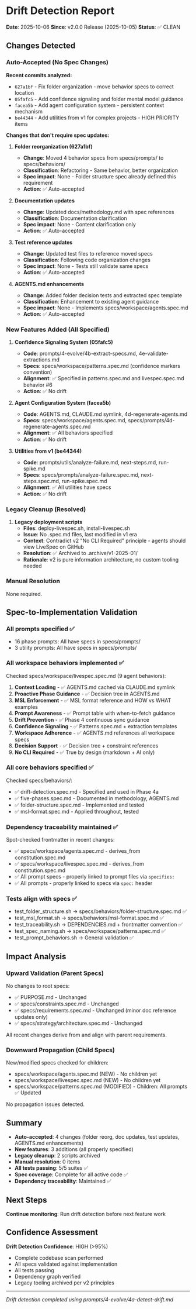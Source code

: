 # Drift Detection Report

**Date**: 2025-10-06
**Since**: v2.0.0 Release (2025-10-05)
**Status**: ✅ CLEAN

## Changes Detected

### Auto-Accepted (No Spec Changes)

**Recent commits analyzed:**
- `627a1bf` - Fix folder organization - move behavior specs to correct location
- `05fafc5` - Add confidence signaling and folder mental model guidance
- `facea5b` - Add agent configuration system - persistent context mechanism
- `be44344` - Add utilities from v1 for complex projects - HIGH PRIORITY items

**Changes that don't require spec updates:**

1. **Folder reorganization (627a1bf)**
   - **Change**: Moved 4 behavior specs from specs/prompts/ to specs/behaviors/
   - **Classification**: Refactoring - Same behavior, better organization
   - **Spec impact**: None - Folder structure spec already defined this requirement
   - **Action**: ✅ Auto-accepted

2. **Documentation updates**
   - **Change**: Updated docs/methodology.md with spec references
   - **Classification**: Documentation clarification
   - **Spec impact**: None - Content clarification only
   - **Action**: ✅ Auto-accepted

3. **Test reference updates**
   - **Change**: Updated test files to reference moved specs
   - **Classification**: Following code organization changes
   - **Spec impact**: None - Tests still validate same specs
   - **Action**: ✅ Auto-accepted

4. **AGENTS.md enhancements**
   - **Change**: Added folder decision tests and extracted spec template
   - **Classification**: Enhancement to existing agent guidance
   - **Spec impact**: None - Implements specs/workspace/agents.spec.md
   - **Action**: ✅ Auto-accepted

### New Features Added (All Specified)

1. **Confidence Signaling System (05fafc5)**
   - **Code**: prompts/4-evolve/4b-extract-specs.md, 4e-validate-extractions.md
   - **Specs**: specs/workspace/patterns.spec.md (confidence markers convention)
   - **Alignment**: ✅ Specified in patterns.spec.md and livespec.spec.md behavior #6
   - **Action**: ✅ No drift

2. **Agent Configuration System (facea5b)**
   - **Code**: AGENTS.md, CLAUDE.md symlink, 4d-regenerate-agents.md
   - **Specs**: specs/workspace/agents.spec.md, specs/prompts/4d-regenerate-agents.spec.md
   - **Alignment**: ✅ All behaviors specified
   - **Action**: ✅ No drift

3. **Utilities from v1 (be44344)**
   - **Code**: prompts/utils/analyze-failure.md, next-steps.md, run-spike.md
   - **Specs**: specs/prompts/analyze-failure.spec.md, next-steps.spec.md, run-spike.spec.md
   - **Alignment**: ✅ All utilities have specs
   - **Action**: ✅ No drift

### Legacy Cleanup (Resolved)

1. **Legacy deployment scripts**
   - **Files**: deploy-livespec.sh, install-livespec.sh
   - **Issue**: No .spec.md files, last modified in v1 era
   - **Context**: Contradict v2 "No CLI Required" principle - agents should view LiveSpec on GitHub
   - **Resolution**: ✅ Archived to .archive/v1-2025-01/
   - **Rationale**: v2 is pure information architecture, no custom tooling needed

### Manual Resolution

None required.

## Spec-to-Implementation Validation

### All prompts specified ✅
- 16 phase prompts: All have specs in specs/prompts/
- 3 utility prompts: All have specs in specs/prompts/

### All workspace behaviors implemented ✅

Checked specs/workspace/livespec.spec.md (9 agent behaviors):
1. **Context Loading** - ✅ AGENTS.md cached via CLAUDE.md symlink
2. **Proactive Phase Guidance** - ✅ Decision tree in AGENTS.md
3. **MSL Enforcement** - ✅ MSL format reference and HOW vs WHAT examples
4. **Prompt Awareness** - ✅ Prompt table with when-to-fetch guidance
5. **Drift Prevention** - ✅ Phase 4 continuous sync guidance
6. **Confidence Signaling** - ✅ Patterns.spec.md + extraction templates
7. **Workspace Adherence** - ✅ AGENTS.md references all workspace specs
8. **Decision Support** - ✅ Decision tree + constraint references
9. **No CLI Required** - ✅ True by design (markdown + AI only)

### All core behaviors specified ✅

Checked specs/behaviors/:
- ✅ drift-detection.spec.md - Specified and used in Phase 4a
- ✅ five-phases.spec.md - Documented in methodology, AGENTS.md
- ✅ folder-structure.spec.md - Implemented and tested
- ✅ msl-format.spec.md - Applied throughout, tested

### Dependency traceability maintained ✅

Spot-checked frontmatter in recent changes:
- ✅ specs/workspace/agents.spec.md - derives_from constitution.spec.md
- ✅ specs/workspace/livespec.spec.md - derives_from constitution.spec.md
- ✅ All prompt specs - properly linked to prompt files via `specifies:`
- ✅ All prompts - properly linked to specs via `spec:` header

### Tests align with specs ✅

- test_folder_structure.sh → specs/behaviors/folder-structure.spec.md ✅
- test_msl_format.sh → specs/behaviors/msl-format.spec.md ✅
- test_traceability.sh → DEPENDENCIES.md + frontmatter convention ✅
- test_spec_naming.sh → specs/workspace/patterns.spec.md ✅
- test_prompt_behaviors.sh → General validation ✅

## Impact Analysis

### Upward Validation (Parent Specs)

No changes to root specs:
- ✅ PURPOSE.md - Unchanged
- ✅ specs/constraints.spec.md - Unchanged
- ✅ specs/requirements.spec.md - Unchanged (minor doc reference updates only)
- ✅ specs/strategy/architecture.spec.md - Unchanged

All recent changes derive from and align with parent requirements.

### Downward Propagation (Child Specs)

New/modified specs checked for children:
- specs/workspace/agents.spec.md (NEW) - No children yet
- specs/workspace/livespec.spec.md (NEW) - No children yet
- specs/workspace/patterns.spec.md (MODIFIED) - Children: All prompts ✅ Updated

No propagation issues detected.

## Summary

- **Auto-accepted**: 4 changes (folder reorg, doc updates, test updates, AGENTS.md enhancements)
- **New features**: 3 additions (all properly specified)
- **Legacy cleanup**: 2 scripts archived
- **Manual resolution**: 0 items
- **All tests passing**: 5/5 suites ✅
- **Spec coverage**: Complete for all active code ✅
- **Dependency traceability**: Maintained ✅

## Next Steps

**Continue monitoring**: Run drift detection before next feature work

## Confidence Assessment

**Drift Detection Confidence**: HIGH (>95%)
- Complete codebase scan performed
- All specs validated against implementation
- All tests passing
- Dependency graph verified
- Legacy tooling archived per v2 principles

---

*Drift detection completed using prompts/4-evolve/4a-detect-drift.md*
